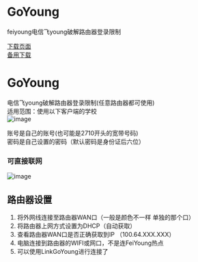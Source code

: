 # GoYoung
feiyoung电信飞young破解路由器登录限制

[下载页面](https://github.com/heiwa9/LinkGoYoung/releases)  
[备用下载](https://gitee.com/zhyaoyu/LinkGoYoung/releases)  

# GoYoung
电信飞young破解路由器登录限制(任意路由器都可使用)  
适用范围：使用以下客户端的学校  
![image](https://user-images.githubusercontent.com/54386147/123896019-600fcc00-d993-11eb-8da0-67e4c77ddb6e.png)  

账号是自己的账号(也可能是2710开头的宽带号码)  
密码是自己设置的密码（默认密码是身份证后六位）
### 可直接联网  
![image](https://user-images.githubusercontent.com/54386147/127081560-4b4eb36b-10ae-45f3-9211-6495e4782464.png)

## 路由器设置  
1.	将外网线连接至路由器WAN口（一般是颜色不一样 单独的那个口）  
2.	将路由器上网方式设置为DHCP（自动获取）  
3.	查看路由器WAN口是否正确获取到IP （100.64.XXX.XXX） 
4.  电脑连接到路由器的WIFI或网口，不是连FeiYoung热点
5.  可以使用LinkGoYoung进行连接了  
                                                          
